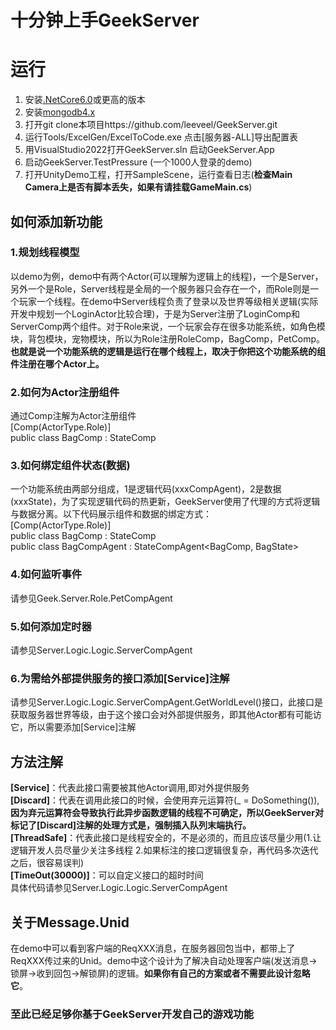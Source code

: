 # 十分钟上手GeekServer

# 运行
1. 安装[.NetCore6.0](https://dotnet.microsoft.com/download/dotnet/6.0)或更高的版本
2. 安装[mongodb4.x](https://www.mongodb.com/try/download/community)
3. 打开git clone本项目https://github.com/leeveel/GeekServer.git
4. 运行Tools/ExcelGen/ExcelToCode.exe 点击[服务器-ALL]导出配置表
5. 用VisualStudio2022打开GeekServer.sln 启动GeekServer.App
6. 启动GeekServer.TestPressure (一个1000人登录的demo)
7. 打开UnityDemo工程，打开SampleScene，运行查看日志(**检查Main Camera上是否有脚本丢失，如果有请挂载GameMain.cs**)


## 如何添加新功能

### 1.规划线程模型  
以demo为例，demo中有两个Actor(可以理解为逻辑上的线程)，一个是Server，另外一个是Role，Server线程是全局的一个服务器只会存在一个，而Role则是一个玩家一个线程。在demo中Server线程负责了登录以及世界等级相关逻辑(实际开发中规划一个LoginActor比较合理)，于是为Server注册了LoginComp和ServerComp两个组件。对于Role来说，一个玩家会存在很多功能系统，如角色模块，背包模块，宠物模块，所以为Role注册RoleComp，BagComp，PetComp。  
**也就是说一个功能系统的逻辑是运行在哪个线程上，取决于你把这个功能系统的组件注册在哪个Actor上。**
### 2.如何为Actor注册组件  
通过Comp注解为Actor注册组件   
[Comp(ActorType.Role)]   
public class BagComp : StateComp<BagState>
### 3.如何绑定组件状态(数据)  
一个功能系统由两部分组成，1是逻辑代码(xxxCompAgent)，2是数据(xxxState)，为了实现逻辑代码的热更新，GeekServer使用了代理的方式将逻辑与数据分离。以下代码展示组件和数据的绑定方式：  
[Comp(ActorType.Role)]   
public class BagComp : StateComp<BagState>  
public class BagCompAgent : StateCompAgent<BagComp, BagState>

### 4.如何监听事件  
请参见Geek.Server.Role.PetCompAgent
### 5.如何添加定时器 
请参见Server.Logic.Logic.ServerCompAgent
### 6.为需给外部提供服务的接口添加[Service]注解 
请参见Server.Logic.Logic.ServerCompAgent.GetWorldLevel()接口，此接口是获取服务器世界等级，由于这个接口会对外部提供服务，即其他Actor都有可能访它，所以需要添加[Service]注解

## 方法注解
**[Service]**：代表此接口需要被其他Actor调用,即对外提供服务  
**[Discard]**：代表在调用此接口的时候，会使用弃元运算符(_ = DoSomething()),**因为弃元运算符会导致执行此异步函数逻辑的线程不可确定，所以GeekServer对标记了[Discard]注解的处理方式是，强制插入队列末端执行。**   
**[ThreadSafe]**：代表此接口是线程安全的，不是必须的，而且应该尽量少用(1.让逻辑开发人员尽量少关注多线程 2.如果标注的接口逻辑很复杂，再代码多次迭代之后，很容易误判)  
**[TimeOut(30000)]**：可以自定义接口的超时时间  
具体代码请参见Server.Logic.Logic.ServerCompAgent

## 关于Message.Unid
在demo中可以看到客户端的ReqXXX消息，在服务器回包当中，都带上了ReqXXX传过来的Unid。demo中这个设计为了解决自动处理客户端(发送消息->锁屏->收到回包->解锁屏)的逻辑。**如果你有自己的方案或者不需要此设计忽略它**。

### 至此已经足够你基于GeekServer开发自己的游戏功能





